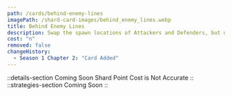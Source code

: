```yaml
---
path: /cards/behind-enemy-lines
imagePath: /shard-card-images/behind_enemy_lines.webp
title: Behind Enemy Lines
description: Swap the spawn locations of Attackers and Defenders, but defusing time +40s.
cost: "n"
removed: false
changeHistory:
  - Season 1 Chapter 2: "Card Added"
---
```

::details-section
Coming Soon
Shard Point Cost is Not Accurate
::
::strategies-section
Coming Soon
::